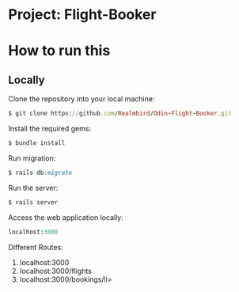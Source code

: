 # Project: Flight-Booker

# How to run this

## Locally
Clone the repository into your local machine:

```ruby
$ git clone https://github.com/Realmbird/Odin-Flight-Booker.git
```

Install the required gems:

```ruby
$ bundle install
```

Run migration:

```ruby
$ rails db:migrate
```

Run the server:

```ruby
$ rails server
```

Access the web application locally:

```ruby
localhost:3000
```
Different Routes:
<ol>
  <li>localhost:3000</li> 
  <li>localhost:3000/flights</li> 
  <li>localhost:3000/bookings/li> 
</ol>
